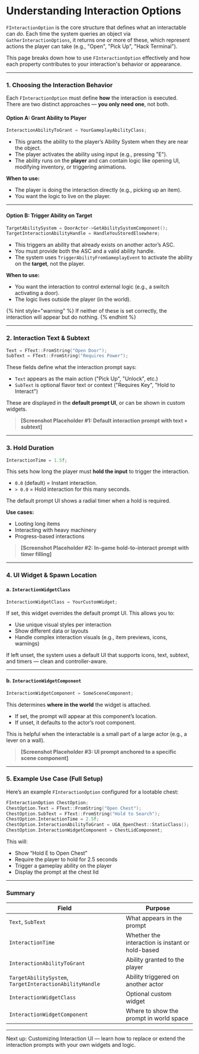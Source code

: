 # Understanding Interaction Options

`FInteractionOption` is the core structure that defines what an interactable can _do_. Each time the system queries an object via `GatherInteractionOptions`, it returns one or more of these, which represent actions the player can take (e.g., "Open", "Pick Up", "Hack Terminal").

This page breaks down how to use `FInteractionOption` effectively and how each property contributes to your interaction's behavior or appearance.

***

### 1. Choosing the Interaction Behavior

Each `FInteractionOption` must define **how** the interaction is executed. There are two distinct approaches — **you only need one**, not both.

#### Option A: Grant Ability to Player

```cpp
InteractionAbilityToGrant = YourGameplayAbilityClass;
```

* This grants the ability to the player’s Ability System when they are near the object.
* The player activates the ability using input (e.g., pressing "E").
* The ability runs on the **player** and can contain logic like opening UI, modifying inventory, or triggering animations.

**When to use:**

* The player is doing the interaction directly (e.g., picking up an item).
* You want the logic to live on the player.

***

#### Option B: Trigger Ability on Target

```cpp
TargetAbilitySystem = DoorActor->GetAbilitySystemComponent();
TargetInteractionAbilityHandle = HandleYouStoredElsewhere;
```

* This triggers an ability that already exists on another actor’s ASC.
* You must provide both the ASC and a valid ability handle.
* The system uses `TriggerAbilityFromGameplayEvent` to activate the ability on the **target**, not the player.

**When to use:**

* You want the interaction to control external logic (e.g., a switch activating a door).
* The logic lives outside the player (in the world).

{% hint style="warning" %}
If neither of these is set correctly, the interaction will appear but do nothing.
{% endhint %}

***

### 2. Interaction Text & Subtext

```cpp
Text = FText::FromString("Open Door");
SubText = FText::FromString("Requires Power");
```

These fields define what the interaction prompt says:

* `Text` appears as the main action ("Pick Up", "Unlock", etc.)
* `SubText` is optional flavor text or context ("Requires Key", "Hold to Interact")

These are displayed in the **default prompt UI**, or can be shown in custom widgets.

> **\[Screenshot Placeholder #1: Default interaction prompt with text + subtext]**

***

### 3. Hold Duration

```cpp
InteractionTime = 1.5f;
```

This sets how long the player must **hold the input** to trigger the interaction.

* `0.0` (default) = Instant interaction.
* `> 0.0` = Hold interaction for this many seconds.

The default prompt UI shows a radial timer when a hold is required.

**Use cases:**

* Looting long items
* Interacting with heavy machinery
* Progress-based interactions

> **\[Screenshot Placeholder #2: In-game hold-to-interact prompt with timer filling]**

***

### 4. UI Widget & Spawn Location

#### a. `InteractionWidgetClass`

```cpp
InteractionWidgetClass = YourCustomWidget;
```

If set, this widget overrides the default prompt UI. This allows you to:

* Use unique visual styles per interaction
* Show different data or layouts
* Handle complex interaction visuals (e.g., item previews, icons, warnings)

If left unset, the system uses a default UI that supports icons, text, subtext, and timers — clean and controller-aware.

***

#### b. `InteractionWidgetComponent`

```cpp
InteractionWidgetComponent = SomeSceneComponent;
```

This determines **where in the world** the widget is attached.

* If set, the prompt will appear at this component’s location.
* If unset, it defaults to the actor’s root component.

This is helpful when the interactable is a small part of a large actor (e.g., a lever on a wall).

> **\[Screenshot Placeholder #3: UI prompt anchored to a specific scene component]**

***

### 5. Example Use Case (Full Setup)

Here’s an example `FInteractionOption` configured for a lootable chest:

```cpp
FInteractionOption ChestOption;
ChestOption.Text = FText::FromString("Open Chest");
ChestOption.SubText = FText::FromString("Hold to Search");
ChestOption.InteractionTime = 2.5f;
ChestOption.InteractionAbilityToGrant = UGA_OpenChest::StaticClass();
ChestOption.InteractionWidgetComponent = ChestLidComponent;
```

This will:

* Show “Hold E to Open Chest”
* Require the player to hold for 2.5 seconds
* Trigger a gameplay ability on the player
* Display the prompt at the chest lid

***

### Summary

| Field                                                   | Purpose                                          |
| ------------------------------------------------------- | ------------------------------------------------ |
| `Text`, `SubText`                                       | What appears in the prompt                       |
| `InteractionTime`                                       | Whether the interaction is instant or hold-based |
| `InteractionAbilityToGrant`                             | Ability granted to the player                    |
| `TargetAbilitySystem`, `TargetInteractionAbilityHandle` | Ability triggered on another actor               |
| `InteractionWidgetClass`                                | Optional custom widget                           |
| `InteractionWidgetComponent`                            | Where to show the prompt in world space          |

***

Next up: Customizing Interaction UI — learn how to replace or extend the interaction prompts with your own widgets and logic.
